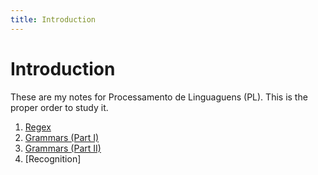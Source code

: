 ```yaml
---
title: Introduction 
---
```


# Introduction

These are my notes for Processamento de Linguaguens (PL).
This is the proper order to study it.

1. [Regex](regex.md)
2. [Grammars (Part I)](grammar.md)
3. [Grammars (Part II)](automata.md)
4. [Recognition]
